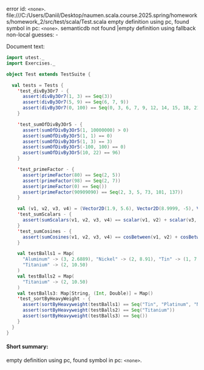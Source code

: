 error id: `<none>`.
file:///C:/Users/Daniil/Desktop/naumen.scala.course.2025.spring/homeworks/homework_2/src/test/scala/Test.scala
empty definition using pc, found symbol in pc: `<none>`.
semanticdb not found
|empty definition using fallback
non-local guesses:
	 -

Document text:

```scala
import utest._
import Exercises._

object Test extends TestSuite {

  val tests = Tests {
    'test_divBy3Or7 - {
      assert(divBy3Or7(1, 3) == Seq(3))
      assert(divBy3Or7(5, 9) == Seq(6, 7, 9))
      assert(divBy3Or7(0, 100) == Seq(0, 3, 6, 7, 9, 12, 14, 15, 18, 21, 24, 27, 28, 30, 33, 35, 36, 39, 42, 45, 48, 49, 51, 54, 56, 57, 60, 63, 66, 69, 70, 72, 75, 77, 78, 81, 84, 87, 90, 91, 93, 96, 98, 99))
    }

    'test_sumOfDivBy3Or5 - {
      assert(sumOfDivBy3Or5(1, 10000000) > 0)
      assert(sumOfDivBy3Or5(1, 1) == 0)
      assert(sumOfDivBy3Or5(1, 3) == 3)
      assert(sumOfDivBy3Or5(-100, 100) == 0)
      assert(sumOfDivBy3Or5(10, 22) == 96)
    }

    'test_primeFactor - {
      assert(primeFactor(80) == Seq(2, 5))
      assert(primeFactor(98) == Seq(2, 7))
      assert(primeFactor(0) == Seq())
      assert(primeFactor(90909090) == Seq(2, 3, 5, 73, 101, 137))
    }

    val (v1, v2, v3, v4) = (Vector2D(1.9, 5.6), Vector2D(8.9999, -5), Vector2D(5.7, 0), Vector2D(1.9, 5.6))
    'test_sumScalars - {
      assert(sumScalars(v1, v2, v3, v4) == scalar(v1, v2) + scalar(v3, v4))
    }
    'test_sumCosines - {
      assert(sumCosines(v1, v2, v3, v4) == cosBetween(v1, v2) + cosBetween(v3, v4))
    }

    val testBalls1 = Map(
      "Aluminum" -> (3, 2.6889), "Nickel" -> (2, 8.91), "Tin" -> (1, 7.29), "Platinum" -> (1, 21.45),
      "Titanium" -> (2, 10.50)
    )
    val testBalls2 = Map(
      "Titanium" -> (2, 10.50)
    )
    val testBalls3: Map[String, (Int, Double)] = Map()
    'test_sortByHeavyWeight - {
      assert(sortByHeavyweight(testBalls1) == Seq("Tin", "Platinum", "Nickel", "Aluminum", "Titanium"))
      assert(sortByHeavyweight(testBalls2) == Seq("Titanium"))
      assert(sortByHeavyweight(testBalls3) == Seq())
    }
  }
}

```

#### Short summary: 

empty definition using pc, found symbol in pc: `<none>`.